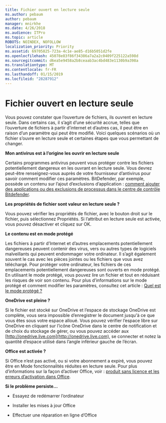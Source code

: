 ```yaml
---
title: Fichier ouvert en lecture seule
ms.author: pebaum
author: pebaum
manager: mnirkhe
ms.date: 4/26/2018
ms.audience: ITPro
ms.topic: article
ROBOTS: NOINDEX, NOFOLLOW
localization_priority: Priority
ms.assetid: 69705825-723a-4c1e-ae85-d16b5051d2fe
ms.openlocfilehash: 45078e83f86f34386a7a2a2c0409f225122a598d
ms.sourcegitcommit: d6ea5e9458a2b8ceaab3ac4bd483e1130b9a398a
ms.translationtype: MT
ms.contentlocale: fr-FR
ms.lasthandoff: 01/15/2019
ms.locfileid: "28287912"
---
```

# <a name="file-open-read-only"></a>Fichier ouvert en lecture seule

Vous pouvez constater que l’ouverture de fichiers, ils ouvrent en lecture seule. Dans certains cas, il s’agit d’une sécurité accrue, telles que l’ouverture de fichiers à partir d’internet et d’autres cas, il peut être en raison d’un paramètre qui peut être modifié. Voici quelques scénarios où un fichier s’ouvre en lecture seule et certaines étapes que vous permettant de changer.
  
 **Mon antivirus est à l’origine les ouvrir en lecture seule**
  
Certains programmes antivirus peuvent vous protéger contre les fichiers potentiellement dangereux en les ouvrant en lecture seule. Vous devrez peut-être renseignez-vous auprès de votre fournisseur d’antivirus pour savoir comment modifier ces paramètres. BitDefender, par exemple, possède un contenu sur l’ajout d’exclusions d’application : [comment ajouter des applications ou des exclusions de processus dans le centre de contrôle Bitdefender](https://www.bitdefender.com/support/how-to-add-application-or-process-exclusions-in-bitdefender-control-center-1119.mdl).
  
 **Les propriétés de fichier sont valeur en lecture seule ?**
  
Vous pouvez vérifier les propriétés de fichier, avec le bouton droit sur le fichier, puis sélectionnez Propriétés. Si l’attribut en lecture seule est activée, vous pouvez désactiver et cliquez sur OK.
  
 **Le contenu est en mode protégé**
  
Les fichiers à partir d’Internet et d’autres emplacements potentiellement dangereuses peuvent contenir des virus, vers ou autres types de logiciels malveillants qui peuvent endommager votre ordinateur. Il s’agit également souvent le cas avec les pièces jointes ou les fichiers que vous avez téléchargé. Pour protéger votre ordinateur, les fichiers de ces emplacements potentiellement dangereuses sont ouverts en mode protégé. En utilisant le mode protégé, vous pouvez lire un fichier et tout en réduisant les risques de voir son contenu. Pour plus d’informations sur le mode protégé et comment modifier les paramètres, consultez cet article : [Quel est le mode protégé ?](https://support.office.com/en-us/article/d6f09ac7-e6b9-4495-8e43-2bbcdbcb6653)
  
 **OneDrive est pleine ?**
  
Si le fichier est stocké sur OneDrive et l’espace de stockage OneDrive est complète, vous sera impossible d’enregistrer le document jusqu'à ce que vous êtes sous votre espace alloué. Vous pouvez vérifier l’espace libre sur OneDrive en cliquant sur l’icône OneDrive dans le centre de notification et de choix du stockage de gérer, ou vous pouvez accéder aux [http://onedrive.live.com](http://onedrive.live.com), se connecter et notez la quantité d’espace utilisé dans l’angle inférieur gauche de l’écran.
  
 **Office est activée ?**
  
Si Office n’est pas activé, ou si votre abonnement a expiré, vous pouvez être en Mode fonctionnalités réduites en lecture seule. Pour plus d’informations sur la façon d’activer Office, voir : [produit sans licence et les erreurs d’activation dans Office](https://support.office.com/en-us/article/0d23d3c0-c19c-4b2f-9845-5344fedc4380).
  
 **Si le problème persiste...**
  
- Essayez de redémarrer l’ordinateur
    
- Installer les mises à jour Office
    
- Effectuer une réparation en ligne d’Office
    

